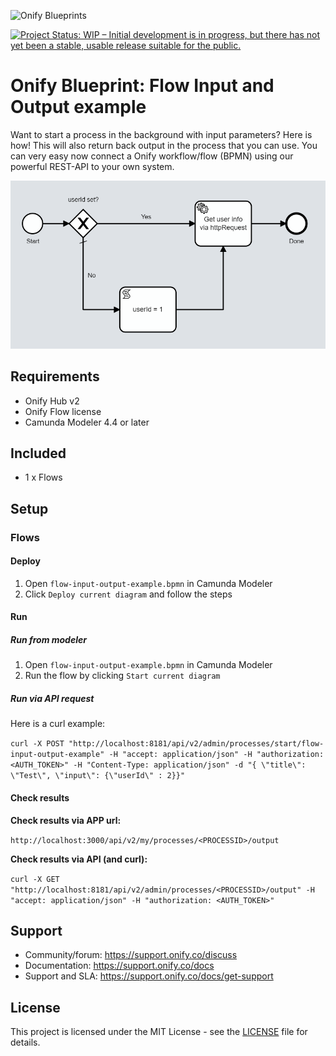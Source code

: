 ![Onify Blueprints](https://files.readme.io/8ba3f14-onify-blueprints-logo.png)

[![Project Status: WIP – Initial development is in progress, but there has not yet been a stable, usable release suitable for the public.](https://www.repostatus.org/badges/latest/wip.svg)](https://www.repostatus.org/#wip)

# Onify Blueprint: Flow Input and Output example

Want to start a process in the background with input parameters? Here is how! This will also return back output in the process that you can use. You can very easy now connect a Onify workflow/flow (BPMN) using our powerful REST-API to your own system.

![alt text](flow.png "Flow")

## Requirements

* Onify Hub v2
* Onify Flow license
* Camunda Modeler 4.4 or later 

## Included

* 1 x Flows

## Setup

### Flows

#### Deploy

1. Open `flow-input-output-example.bpmn` in Camunda Modeler
2. Click `Deploy current diagram` and follow the steps

#### Run 

##### Run from modeler

1. Open `flow-input-output-example.bpmn` in Camunda Modeler
2. Run the flow by clicking `Start current diagram`

##### Run via API request

Here is a curl example:

`curl -X POST "http://localhost:8181/api/v2/admin/processes/start/flow-input-output-example" -H "accept: application/json" -H "authorization: <AUTH_TOKEN>" -H "Content-Type: application/json" -d "{ \"title\": \"Test\", \"input\": {\"userId\" : 2}}"`

#### Check results

**Check results via APP url:**

`http://localhost:3000/api/v2/my/processes/<PROCESSID>/output`

**Check results via API (and curl):**

`curl -X GET "http://localhost:8181/api/v2/admin/processes/<PROCESSID>/output" -H "accept: application/json" -H "authorization: <AUTH_TOKEN>"`

## Support

* Community/forum: https://support.onify.co/discuss
* Documentation: https://support.onify.co/docs
* Support and SLA: https://support.onify.co/docs/get-support

## License

This project is licensed under the MIT License - see the [LICENSE](LICENSE) file for details.
